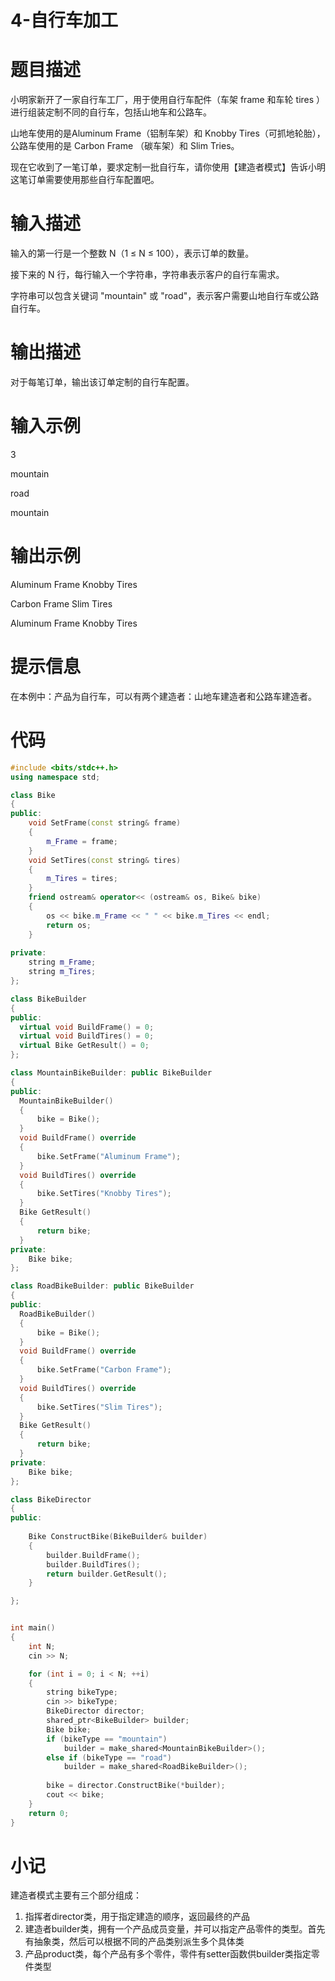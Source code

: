 # 4-自行车加工

# 题目描述
小明家新开了一家自行车工厂，用于使用自行车配件（车架 frame 和车轮 tires ）进行组装定制不同的自行车，包括山地车和公路车。

山地车使用的是Aluminum Frame（铝制车架）和 Knobby Tires（可抓地轮胎），公路车使用的是 Carbon Frame （碳车架）和 Slim Tries。

现在它收到了一笔订单，要求定制一批自行车，请你使用【建造者模式】告诉小明这笔订单需要使用那些自行车配置吧。


# 输入描述
输入的第一行是一个整数 N（1 ≤ N ≤ 100），表示订单的数量。 

接下来的 N 行，每行输入一个字符串，字符串表示客户的自行车需求。

字符串可以包含关键词 "mountain" 或 "road"，表示客户需要山地自行车或公路自行车。

# 输出描述
对于每笔订单，输出该订单定制的自行车配置。
# 输入示例
3

mountain

road

mountain

# 输出示例
Aluminum Frame Knobby Tires

Carbon Frame Slim Tires

Aluminum Frame Knobby Tires

# 提示信息
在本例中：产品为自行车，可以有两个建造者：山地车建造者和公路车建造者。


# 代码



```cpp
#include <bits/stdc++.h>
using namespace std;

class Bike
{
public:
    void SetFrame(const string& frame)
    {
        m_Frame = frame;
    }
    void SetTires(const string& tires)
    {
        m_Tires = tires;
    }
    friend ostream& operator<< (ostream& os, Bike& bike)
    {
        os << bike.m_Frame << " " << bike.m_Tires << endl;
        return os;
    }
    
private:
    string m_Frame;
    string m_Tires;
};

class BikeBuilder
{
public:
  virtual void BuildFrame() = 0;
  virtual void BuildTires() = 0;
  virtual Bike GetResult() = 0;
};

class MountainBikeBuilder: public BikeBuilder
{
public:
  MountainBikeBuilder()
  {
      bike = Bike();
  }
  void BuildFrame() override
  {
      bike.SetFrame("Aluminum Frame");
  }
  void BuildTires() override
  {
      bike.SetTires("Knobby Tires");
  }
  Bike GetResult()
  {
      return bike;
  }
private:
    Bike bike;  
};

class RoadBikeBuilder: public BikeBuilder
{
public:
  RoadBikeBuilder()
  {
      bike = Bike();
  }
  void BuildFrame() override
  {
      bike.SetFrame("Carbon Frame");
  }
  void BuildTires() override
  {
      bike.SetTires("Slim Tires");
  }
  Bike GetResult()
  {
      return bike;
  }
private:
    Bike bike;  
};

class BikeDirector
{
public:
    
    Bike ConstructBike(BikeBuilder& builder)
    {
        builder.BuildFrame();
        builder.BuildTires();
        return builder.GetResult();
    }

};


int main()
{
    int N;
    cin >> N;

    for (int i = 0; i < N; ++i)
    {
        string bikeType;
        cin >> bikeType;
        BikeDirector director;
        shared_ptr<BikeBuilder> builder;
        Bike bike;
        if (bikeType == "mountain")
            builder = make_shared<MountainBikeBuilder>();
        else if (bikeType == "road")
            builder = make_shared<RoadBikeBuilder>();
            
        bike = director.ConstructBike(*builder);
        cout << bike;
    }
    return 0;
}
```

# 小记

建造者模式主要有三个部分组成：

1. 指挥者director类，用于指定建造的顺序，返回最终的产品
2. 建造者builder类，拥有一个产品成员变量，并可以指定产品零件的类型。首先有抽象类，然后可以根据不同的产品类别派生多个具体类
3. 产品product类，每个产品有多个零件，零件有setter函数供builder类指定零件类型